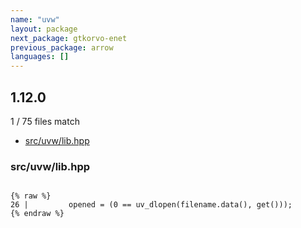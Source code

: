 ```yaml
---
name: "uvw"
layout: package
next_package: gtkorvo-enet
previous_package: arrow
languages: []
---
```

## 1.12.0
1 / 75 files match

 - [src/uvw/lib.hpp](#srcuvwlibhpp)

### src/uvw/lib.hpp

```

{% raw %}
26 |         opened = (0 == uv_dlopen(filename.data(), get()));
{% endraw %}

```